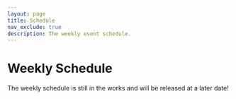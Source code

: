 ```yaml
---
layout: page
title: Schedule
nav_exclude: true
description: The weekly event schedule.
---
```


# Weekly Schedule

The weekly schedule is still in the works and will be released at a later date! 
